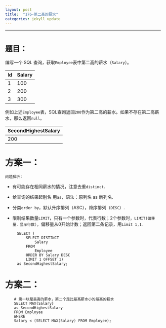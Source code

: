 ```yaml
---
layout: post
title:  "176-第二高的薪水"
categories: jekyll update
---
```

_______________________________________________________________________________
# `题目：`

编写一个 SQL 查询，获取`Employee`表中第二高的薪水（`Salary`）。

|  Id | Salary |
| --- | ------ |
|  1  |   100  |
|  2  |   200  |
|  3  |   300  |

例如上述`Employee`表，SQL查询返回`200`作为第二高的薪水。如果不存在第二高薪水，那么返回`null`。

|  SecondHighestSalary  |
| --------------------- |
|        200            |

# 方案一：

`问题解析：`
* 有可能存在相同薪水的情况，注意去重`distinct`.
* 给查询的结果起别名 用`as`，语法：原列名 as 新列名.
* 分类`order by`，默认升序排列（ASC），降序排列（`DESC`）.
* 限制结果数量`LIMIT`，只有一个参数时，代表行数；2个参数时，`LIMIT(偏移量，显示行数)`，偏移量从0开始计数；返回第二条记录，用`Limit 1,1`.

        SELECT (
            SELECT DISTINCT
                Salary
            FROM 
                Employee
            ORDER BY Salary DESC
            LIMIT 1 OFFSET 1)
        as SecondHighestSalary;

# 方案二：

        # 第一块是最高的薪水，第二个是比最高薪水小的最高的薪水
        SELECT MAX(Salary) 
        as SecondHighestSalary
        FROM Employee
        WHERE 
        Salary < (SELECT MAX(Salary) FROM Employee);
